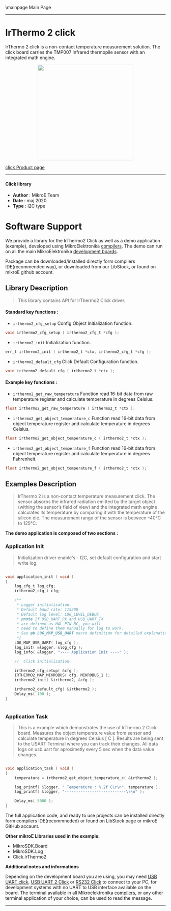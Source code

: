 \mainpage Main Page
 
---
# IrThermo 2 click

IrThermo 2 click is a non-contact temperature measurement solution. The click board carries the TMP007 infrared thermopile sensor with an integrated math engine.

<p align="center">
  <img src="https://download.mikroe.com/images/click_for_ide/irthermo2_click.png" height=300px>
</p>


[click Product page](https://www.mikroe.com/irthermo-2-click)

---


#### Click library 

- **Author**        : MikroE Team
- **Date**          : maj 2020.
- **Type**          : I2C type


# Software Support

We provide a library for the IrThermo2 Click 
as well as a demo application (example), developed using MikroElektronika 
[compilers](https://shop.mikroe.com/compilers). 
The demo can run on all the main MikroElektronika [development boards](https://shop.mikroe.com/development-boards).

Package can be downloaded/installed directly form compilers IDE(recommended way), or downloaded from our LibStock, or found on mikroE github account. 

## Library Description

> This library contains API for IrThermo2 Click driver.

#### Standard key functions :

- `irthermo2_cfg_setup` Config Object Initialization function.
```c
void irthermo2_cfg_setup ( irthermo2_cfg_t *cfg ); 
```

- `irthermo2_init` Initialization function.
```c
err_t irthermo2_init ( irthermo2_t *ctx, irthermo2_cfg_t *cfg );
```
- `irthermo2_default_cfg` Click Default Configuration function.
``` c
void irthermo2_default_cfg ( irthermo2_t *ctx );
```

#### Example key functions :

- `irthermo2_get_raw_temperature` Function read 16-bit data from raw temperature register and calculate temperature in degrees Celsius.
```c
float irthermo2_get_raw_temperature ( irthermo2_t *ctx );
```

- `irthermo2_get_object_temperature_c` Function read 16-bit data from object temperature register and calculate temperature in degrees Celsius.
```c
float irthermo2_get_object_temperature_c ( irthermo2_t *ctx );
```

- `irthermo2_get_object_temperature_f` Function read 16-bit data from object temperature register and calculate temperature in degrees Fahrenheit.
```c
float irthermo2_get_object_temperature_f ( irthermo2_t *ctx );
```

## Examples Description

> IrThermo 2 is a non-contact temperature measurement click. The sensor absorbs the infrared 
> radiation emitted by the target object (withing the sensor’s field of view) and 
> the integrated math engine calculates its temperature by comparing it with the temperature 
> of the silicon die. The measurement range of the sensor is between –40°C to 125°C.

**The demo application is composed of two sections :**

### Application Init 

> Initialization driver enable's - I2C, set default configuration and start write log.

```c

void application_init ( void )
{
    log_cfg_t log_cfg;
    irthermo2_cfg_t cfg;

    /** 
     * Logger initialization.
     * Default baud rate: 115200
     * Default log level: LOG_LEVEL_DEBUG
     * @note If USB_UART_RX and USB_UART_TX 
     * are defined as HAL_PIN_NC, you will 
     * need to define them manually for log to work. 
     * See @b LOG_MAP_USB_UART macro definition for detailed explanation.
     */
    LOG_MAP_USB_UART( log_cfg );
    log_init( &logger, &log_cfg );
    log_info( &logger, "---- Application Init ----" );

    //  Click initialization.

    irthermo2_cfg_setup( &cfg );
    IRTHERMO2_MAP_MIKROBUS( cfg, MIKROBUS_1 );
    irthermo2_init( &irthermo2, &cfg );

    irthermo2_default_cfg( &irthermo2 );
    Delay_ms( 100 );
}
  
```

### Application Task

> This is a example which demonstrates the use of IrThermo 2 Click board.
> Measures the object temperature value from sensor and calculate temperature in degrees Celsius [ C ].
> Results are being sent to the USART Terminal where you can track their changes.
> All data logs on usb uart for aproximetly every 5 sec when the data value changes.

```c

void application_task ( void )
{
    temperature = irthermo2_get_object_temperature_c( &irthermo2 );

    log_printf( &logger, " Temperature : %.2f C\r\n", temperature );
    log_printf( &logger, "---------------------------\r\n" );

    Delay_ms( 5000 );
} 

```

The full application code, and ready to use projects can be  installed directly form compilers IDE(recommneded) or found on LibStock page or mikroE GitHub accaunt.

**Other mikroE Libraries used in the example:** 

- MikroSDK.Board
- MikroSDK.Log
- Click.IrThermo2

**Additional notes and informations**

Depending on the development board you are using, you may need 
[USB UART click](https://shop.mikroe.com/usb-uart-click), 
[USB UART 2 Click](https://shop.mikroe.com/usb-uart-2-click) or 
[RS232 Click](https://shop.mikroe.com/rs232-click) to connect to your PC, for 
development systems with no UART to USB interface available on the board. The 
terminal available in all Mikroelektronika 
[compilers](https://shop.mikroe.com/compilers), or any other terminal application 
of your choice, can be used to read the message.



---
